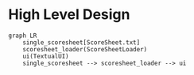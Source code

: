 # High Level Design

``` mermaid
graph LR
    single_scoresheet[ScoreSheet.txt]
    scoresheet_loader(ScoreSheetLoader)
    ui(TextualUI)
    single_scoresheet --> scoresheet_loader --> ui

```
